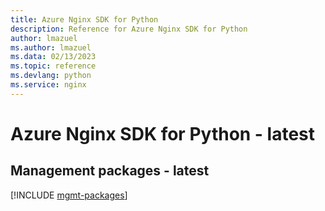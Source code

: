 ```yaml
---
title: Azure Nginx SDK for Python
description: Reference for Azure Nginx SDK for Python
author: lmazuel
ms.author: lmazuel
ms.data: 02/13/2023
ms.topic: reference
ms.devlang: python
ms.service: nginx
---
```

# Azure Nginx SDK for Python - latest

## Management packages - latest
[!INCLUDE [mgmt-packages](nginx-mgmt-index.md)]